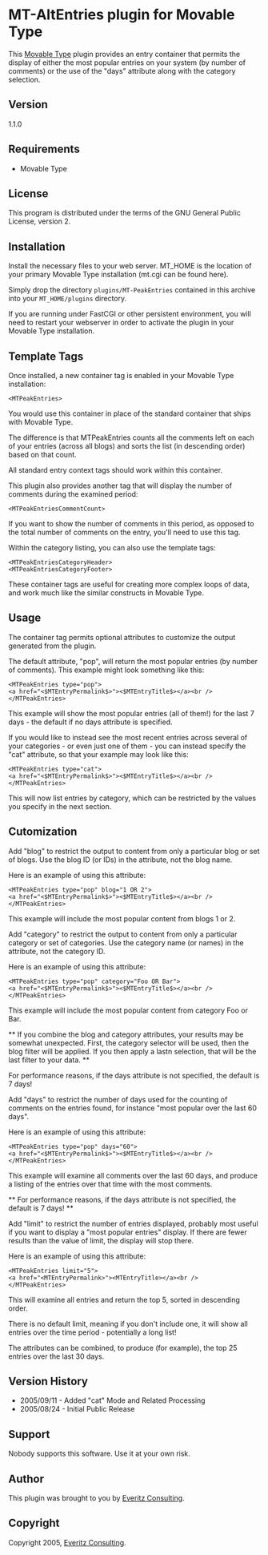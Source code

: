 # MT-AltEntries plugin for Movable Type #

This [Movable Type](http://www.movabletype.org) plugin provides an entry container that permits the display of either the most popular entries on your system (by number of comments) or the use of the "days" attribute along with the category selection.

## Version ##

1.1.0

## Requirements ##

* Movable Type

## License ##

This program is distributed under the terms of the GNU General Public License, version 2.

## Installation ##

Install the necessary files to your web server.  MT_HOME is the location of your primary Movable Type installation (mt.cgi can be found here).

Simply drop the directory `plugins/MT-PeakEntries` contained in this archive into your `MT_HOME/plugins` directory.

If you are running under FastCGI or other persistent environment, you will need to restart your webserver in order to activate the plugin in your Movable Type installation.

## Template Tags ##

Once installed, a new container tag is enabled in your Movable Type installation:

    <MTPeakEntries>
    
You would use this container in place of the standard <MTEntries> container that ships with Movable Type.

The difference is that MTPeakEntries counts all the comments left on each of your entries (across all blogs) and sorts the list (in descending order) based on that count.

All standard entry context tags should work within this container.

This plugin also provides another tag that will display the number of comments during the examined period:

    <MTPeakEntriesCommentCount>
    
If you want to show the number of comments in this period, as opposed to the total number of comments on the entry, you'll need to use this tag.

Within the category listing, you can also use the template tags:

    <MTPeakEntriesCategoryHeader>
    <MTPeakEntriesCategoryFooter>

These container tags are useful for creating more complex loops of data, and work much like the similar constructs in Movable Type.

## Usage ##

The container tag permits optional attributes to customize the output generated from the plugin.

The default attribute, "pop", will return the most popular entries (by number of comments).  This example might look something like this:

    <MTPeakEntries type="pop">
    <a href="<$MTEntryPermalink$>"><$MTEntryTitle$></a><br />
    </MTPeakEntries>

This example will show the most popular entries (all of them!) for the last 7 days - the default if no days attribute is specified.

If you would like to instead see the most recent entries across several of your categories - or even just one of them - you can instead specify the "cat" attribute, so that your example may look like this:

    <MTPeakEntries type="cat">
    <a href="<$MTEntryPermalink$>"><$MTEntryTitle$></a><br />
    </MTPeakEntries>

This will now list entries by category, which can be restricted by the values you specify in the next section.

## Cutomization ##

Add "blog" to restrict the output to content from only a particular blog or set of blogs.  Use the blog ID (or IDs) in the attribute, not the blog name.

Here is an example of using this attribute:

    <MTPeakEntries type="pop" blog="1 OR 2">
    <a href="<$MTEntryPermalink$>"><$MTEntryTitle$></a><br />
    </MTPeakEntries>

This example will include the most popular content from blogs 1 or 2.

Add "category" to restrict the output to content from only a particular category or set of categories.  Use the category name (or names) in the attribute, not the category ID.

Here is an example of using this attribute:

    <MTPeakEntries type="pop" category="Foo OR Bar">
    <a href="<$MTEntryPermalink$>"><$MTEntryTitle$></a><br />
    </MTPeakEntries>

This example will include the most popular content from category Foo or Bar.

** If you combine the blog and category attributes, your results may be somewhat unexpected.  First, the category selector will be used, then the blog filter will be applied.  If you then apply a lastn selection, that will be the last filter to your data.  **

For performance reasons, if the days attribute is not specified, the default is 7 days!

Add "days" to restrict the number of days used for the counting of comments on the entries found, for instance "most popular over the last 60 days".

Here is an example of using this attribute:

    <MTPeakEntries type="pop" days="60">
    <a href="<$MTEntryPermalink$>"><$MTEntryTitle$></a><br />
    </MTPeakEntries>

This example will examine all comments over the last 60 days, and produce a listing of the entries over that time with the most comments.

** For performance reasons, if the days attribute is not specified, the default is 7 days! **

Add "limit" to restrict the number of entries displayed, probably most useful if you want to display a "most popular entries" display.  If there are fewer results than the value of limit, the display will stop there.

Here is an example of using this attribute:

    <MTPeakEntries limit="5">
    <a href="<MTEntryPermalink>"><MTEntryTitle></a><br />
    </MTPeakEntries>

This will examine all entries and return the top 5, sorted in descending order.

There is no default limit, meaning if you don't include one, it will show all entries over the time period - potentially a long list!

The attributes can be combined, to produce (for example), the top 25 entries over the last 30 days.

## Version History ##

* 2005/09/11 - Added "cat" Mode and Related Processing
* 2005/08/24 - Initial Public Release

## Support ##

Nobody supports this software.  Use it at your own risk.

## Author ##

This plugin was brought to you by [Everitz Consulting](http://everitz.com/).

## Copyright ##

Copyright 2005, [Everitz Consulting](http://everitz.com/).
